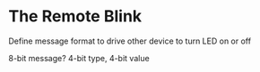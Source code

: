 # The Remote Blink

Define message format to drive other device to turn LED on or off

8-bit message?  4-bit type, 4-bit value

